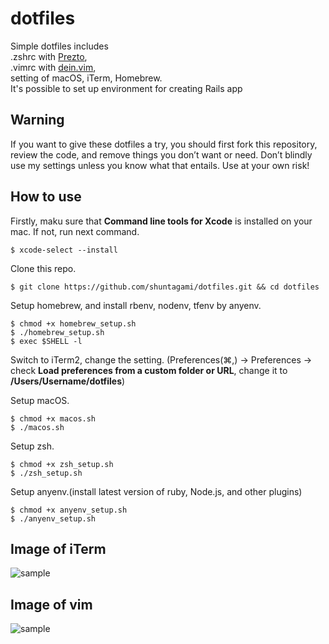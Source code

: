 # dotfiles
Simple dotfiles includes<br>
.zshrc with <a href="https://github.com/sorin-ionescu/prezto">Prezto</a>,<br> 
.vimrc with <a href="https://github.com/Shougo/dein.vim">dein.vim</a>,<br>
setting of macOS, iTerm, Homebrew.<br>
It's possible to set up environment for creating Rails app 


## Warning
 If you want to give these dotfiles a try, you should first fork this repository, review the code, and remove things you don’t want or need. Don’t blindly use my settings unless you know what that entails. Use at your own risk!

## How to use
Firstly, maku sure that <b>Command line tools for Xcode</b> is installed on your mac. If not, run next command.

```
$ xcode-select --install
```

Clone this repo.
```
$ git clone https://github.com/shuntagami/dotfiles.git && cd dotfiles
```

Setup homebrew, and install rbenv, nodenv, tfenv by anyenv.
```
$ chmod +x homebrew_setup.sh
$ ./homebrew_setup.sh
$ exec $SHELL -l
```

Switch to iTerm2, change the setting. (Preferences(⌘,) → Preferences → check <b>Load preferences from a custom folder or URL</b>, change it to <b>/Users/Username/dotfiles</b>)

Setup macOS.
```
$ chmod +x macos.sh
$ ./macos.sh
```

Setup zsh.
```
$ chmod +x zsh_setup.sh
$ ./zsh_setup.sh
```

Setup anyenv.(install latest version of ruby, Node.js, and other plugins)
```
$ chmod +x anyenv_setup.sh
$ ./anyenv_setup.sh
```

## Image of iTerm
![sample](https://user-images.githubusercontent.com/69618840/108621267-0f341800-7475-11eb-8f4f-edec0d91fc1b.png)

## Image of vim
![sample](https://user-images.githubusercontent.com/69618840/103265226-6dea9180-49f0-11eb-8894-83dc523f6803.png)
